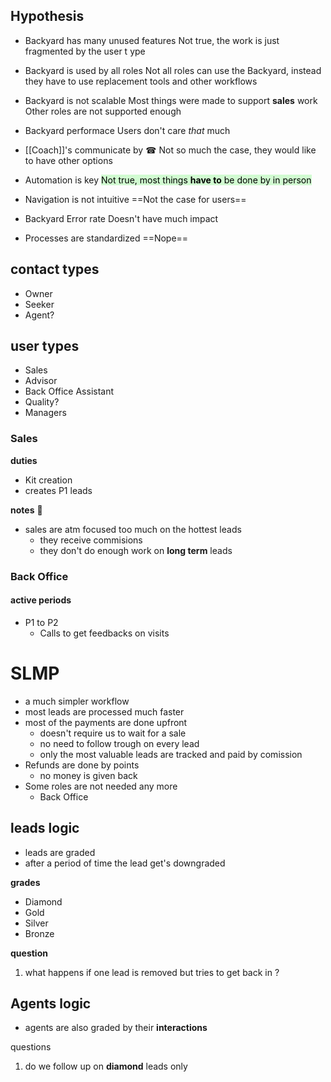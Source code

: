 
## Hypothesis

- Backyard has many unused features
Not true, the work is just fragmented by the user t ype
- Backyard is used by all roles
Not all roles can use the Backyard, instead they have to use replacement tools and other workflows
- Backyard is not scalable
Most things were made to support **sales** work
Other roles are not supported enough
- Backyard performace
Users don't care *that* much

- [[Coach]]'s communicate by ☎
Not so much the case, they would like to have other options

- Automation is key
<mark style="background: #BBFABBA6;">Not true, most things **have to** be done by in person</mark>
- Navigation is not intuitive
==Not the case for users==
- Backyard Error rate
Doesn't have much impact
- Processes are standardized
==Nope==

## contact types

- Owner
- Seeker
- Agent?

## user types

- Sales
- Advisor
- Back Office Assistant
- Quality?
- Managers

### Sales

**duties**
- Kit creation 
- creates P1 leads

**notes** 📔
- sales are atm focused too much on the hottest leads
	- they receive commisions
	- they don't do enough work on  **long term** leads

### Back Office

#### active periods

- P1 to P2
	- Calls to get feedbacks on visits


# SLMP

 - a much simpler workflow
 - most leads are processed much faster
 - most of the payments are done upfront
	 - doesn't require us to wait for a sale
	 - no need to follow trough on every lead
	 - only the most valuable leads are tracked and paid by comission
- Refunds are done by points
	- no money is given back
- Some roles are not needed any more
	- Back Office

## leads logic

- leads are graded
- after a period of time the lead get's downgraded

**grades**
- Diamond
- Gold
- Silver
- Bronze

**question**
1. what happens if one lead is removed but tries to get back in ?

## Agents logic

- agents are also graded by their **interactions**


questions

1. do we follow up on **diamond** leads only
